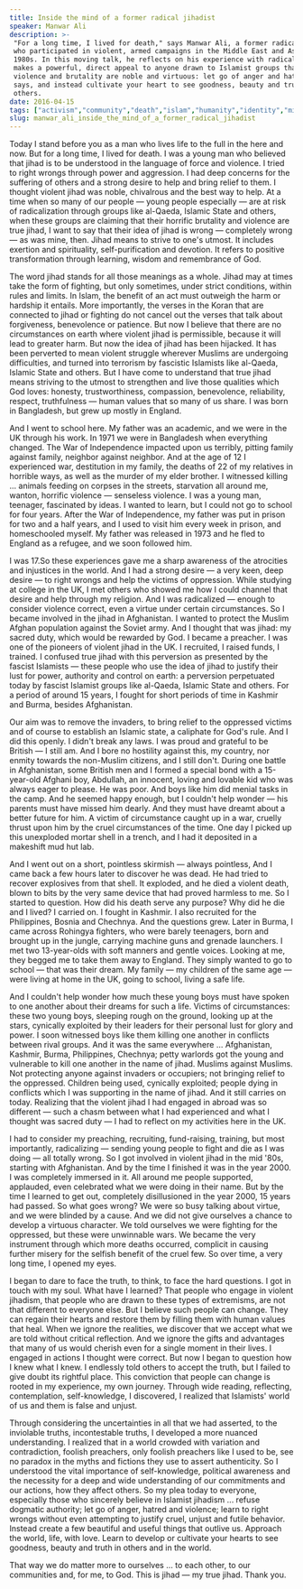 ```yaml
---
title: Inside the mind of a former radical jihadist
speaker: Manwar Ali
description: >-
 "For a long time, I lived for death," says Manwar Ali, a former radical jihadist
 who participated in violent, armed campaigns in the Middle East and Asia in the
 1980s. In this moving talk, he reflects on his experience with radicalization and
 makes a powerful, direct appeal to anyone drawn to Islamist groups that claim
 violence and brutality are noble and virtuous: let go of anger and hatred, he
 says, and instead cultivate your heart to see goodness, beauty and truth in
 others.
date: 2016-04-15
tags: ["activism","community","death","islam","humanity","identity","middle-east","religion","society","tedx","war","terrorism","violence"]
slug: manwar_ali_inside_the_mind_of_a_former_radical_jihadist
---
```


Today I stand before you as a man who lives life to the full in the here and now. But for
a long time, I lived for death. I was a young man who believed that jihad is to be
understood in the language of force and violence. I tried to right wrongs through power
and aggression. I had deep concerns for the suffering of others and a strong desire to
help and bring relief to them. I thought violent jihad was noble, chivalrous and the best
way to help. At a time when so many of our people — young people especially — are at risk
of radicalization through groups like al-Qaeda, Islamic State and others, when these
groups are claiming that their horrific brutality and violence are true jihad, I want to
say that their idea of jihad is wrong — completely wrong — as was mine, then. Jihad means
to strive to one's utmost. It includes exertion and spirituality, self-purification and
devotion. It refers to positive transformation through learning, wisdom and remembrance of
God.

The word jihad stands for all those meanings as a whole. Jihad may at times take the form
of fighting, but only sometimes, under strict conditions, within rules and limits. In
Islam, the benefit of an act must outweigh the harm or hardship it entails. More
importantly, the verses in the Koran that are connected to jihad or fighting do not cancel
out the verses that talk about forgiveness, benevolence or patience. But now I believe that
there are no circumstances on earth where violent jihad is permissible, because it will
lead to greater harm. But now the idea of jihad has been hijacked. It has been perverted
to mean violent struggle wherever Muslims are undergoing difficulties, and turned into
terrorism by fascistic Islamists like al-Qaeda, Islamic State and others. But I have come
to understand that true jihad means striving to the utmost to strengthen and live those
qualities which God loves: honesty, trustworthiness, compassion, benevolence, reliability,
respect, truthfulness — human values that so many of us share. I was born in Bangladesh,
but grew up mostly in England.

And I went to school here. My father was an academic, and we were in the UK through his
work. In 1971 we were in Bangladesh when everything changed. The War of Independence
impacted upon us terribly, pitting family against family, neighbor against neighbor. And
at the age of 12 I experienced war, destitution in my family, the deaths of 22 of my
relatives in horrible ways, as well as the murder of my elder brother. I witnessed killing
... animals feeding on corpses in the streets, starvation all around me, wanton, horrific
violence — senseless violence. I was a young man, teenager, fascinated by ideas. I wanted
to learn, but I could not go to school for four years. After the War of Independence, my
father was put in prison for two and a half years, and I used to visit him every week in
prison, and homeschooled myself. My father was released in 1973 and he fled to England as
a refugee, and we soon followed him.

I was 17.So these experiences gave me a sharp awareness of the atrocities and injustices
in the world. And I had a strong desire — a very keen, deep desire — to right wrongs and
help the victims of oppression. While studying at college in the UK, I met others who
showed me how I could channel that desire and help through my religion. And I was
radicalized — enough to consider violence correct, even a virtue under certain
circumstances. So I became involved in the jihad in Afghanistan. I wanted to protect the
Muslim Afghan population against the Soviet army. And I thought that was jihad: my sacred
duty, which would be rewarded by God. I became a preacher. I was one of the pioneers of
violent jihad in the UK. I recruited, I raised funds, I trained. I confused true jihad
with this perversion as presented by the fascist Islamists — these people who use the idea
of jihad to justify their lust for power, authority and control on earth: a perversion
perpetuated today by fascist Islamist groups like al-Qaeda, Islamic State and others. For a
period of around 15 years, I fought for short periods of time in Kashmir and Burma,
besides Afghanistan.

Our aim was to remove the invaders, to bring relief to the oppressed victims and of course
to establish an Islamic state, a caliphate for God's rule. And I did this openly. I didn't
break any laws. I was proud and grateful to be British — I still am. And I bore no
hostility against this, my country, nor enmity towards the non-Muslim citizens, and I
still don't. During one battle in Afghanistan, some British men and I formed a special bond
with a 15-year-old Afghani boy, Abdullah, an innocent, loving and lovable kid who was
always eager to please. He was poor. And boys like him did menial tasks in the camp. And
he seemed happy enough, but I couldn't help wonder — his parents must have missed him
dearly. And they must have dreamt about a better future for him. A victim of circumstance
caught up in a war, cruelly thrust upon him by the cruel circumstances of the time. One day
I picked up this unexploded mortar shell in a trench, and I had it deposited in a
makeshift mud hut lab.

And I went out on a short, pointless skirmish — always pointless, And I came back a few
hours later to discover he was dead. He had tried to recover explosives from that shell.
It exploded, and he died a violent death, blown to bits by the very same device that had
proved harmless to me. So I started to question. How did his death serve any purpose? Why
did he die and I lived? I carried on. I fought in Kashmir. I also recruited for the
Philippines, Bosnia and Chechnya. And the questions grew. Later in Burma, I came across
Rohingya fighters, who were barely teenagers, born and brought up in the jungle, carrying
machine guns and grenade launchers. I met two 13-year-olds with soft manners and gentle
voices. Looking at me, they begged me to take them away to England. They simply wanted to
go to school — that was their dream. My family — my children of the same age — were living
at home in the UK, going to school, living a safe life.

And I couldn't help wonder how much these young boys must have spoken to one another about
their dreams for such a life. Victims of circumstances: these two young boys, sleeping
rough on the ground, looking up at the stars, cynically exploited by their leaders for
their personal lust for glory and power. I soon witnessed boys like them killing one
another in conflicts between rival groups. And it was the same everywhere ... Afghanistan,
Kashmir, Burma, Philippines, Chechnya; petty warlords got the young and vulnerable to kill
one another in the name of jihad. Muslims against Muslims. Not protecting anyone against
invaders or occupiers; not bringing relief to the oppressed. Children being used,
cynically exploited; people dying in conflicts which I was supporting in the name of
jihad. And it still carries on today. Realizing that the violent jihad I had engaged in
abroad was so different — such a chasm between what I had experienced and what I thought
was sacred duty — I had to reflect on my activities here in the UK.

I had to consider my preaching, recruiting, fund-raising, training, but most importantly,
radicalizing — sending young people to fight and die as I was doing — all totally wrong. So
I got involved in violent jihad in the mid '80s, starting with Afghanistan. And by the
time I finished it was in the year 2000. I was completely immersed in it. All around me
people supported, applauded, even celebrated what we were doing in their name. But by the
time I learned to get out, completely disillusioned in the year 2000, 15 years had
passed. So what goes wrong? We were so busy talking about virtue, and we were blinded by a
cause. And we did not give ourselves a chance to develop a virtuous character. We told
ourselves we were fighting for the oppressed, but these were unwinnable wars. We became
the very instrument through which more deaths occurred, complicit in causing further
misery for the selfish benefit of the cruel few. So over time, a very long time, I opened
my eyes.

I began to dare to face the truth, to think, to face the hard questions. I got in touch
with my soul. What have I learned? That people who engage in violent jihadism, that people
who are drawn to these types of extremisms, are not that different to everyone else. But I
believe such people can change. They can regain their hearts and restore them by filling
them with human values that heal. When we ignore the realities, we discover that we accept
what we are told without critical reflection. And we ignore the gifts and advantages that
many of us would cherish even for a single moment in their lives. I engaged in actions I
thought were correct. But now I began to question how I knew what I knew. I endlessly told
others to accept the truth, but I failed to give doubt its rightful place. This conviction
that people can change is rooted in my experience, my own journey. Through wide reading,
reflecting, contemplation, self-knowledge, I discovered, I realized that Islamists' world
of us and them is false and unjust.

Through considering the uncertainties in all that we had asserted, to the inviolable
truths, incontestable truths, I developed a more nuanced understanding. I realized that in
a world crowded with variation and contradiction, foolish preachers, only foolish
preachers like I used to be, see no paradox in the myths and fictions they use to assert
authenticity. So I understood the vital importance of self-knowledge, political awareness
and the necessity for a deep and wide understanding of our commitments and our actions,
how they affect others. So my plea today to everyone, especially those who sincerely
believe in Islamist jihadism ... refuse dogmatic authority; let go of anger, hatred and
violence; learn to right wrongs without even attempting to justify cruel, unjust and
futile behavior. Instead create a few beautiful and useful things that outlive us.
Approach the world, life, with love. Learn to develop or cultivate your hearts to see
goodness, beauty and truth in others and in the world.

That way we do matter more to ourselves ... to each other, to our communities and, for me,
to God. This is jihad — my true jihad. Thank you.

<!--
ad_duration=3.33
comment_count=46
event="TEDxExeter"
external_start_time=0
has_talk_citation=0
intro_duration=11.82
is_subtitle_required="False"
is_talk_featured="True"
language="en"
language_swap="False"
native_language="en"
number_of_related_talks=6
number_of_speakers=1
number_of_subtitled_videos=27
number_of_tags=13
number_of_talk_download_languages=27
number_of_talk_more_resources=0
number_of_talk_recommendations=1
number_of_talks_take_actions=1
post_ad_duration=0.83
published_timestamp="2016-10-20 15:17:43"
recording_date="2016-04-15"
speaker_description="Peace activist"
speaker_is_published=1
speaker_name="Manwar Ali"
talk_more_resources=[]
talk_name="Inside the mind of a former radical jihadist"
talk_recommendations_blurb="Check out these resources on anti-extremism, curated by Manwar Ali."
talks_tags=["activism","community","death","islam","humanity","identity","middle-east","religion","society","tedx","war","terrorism","violence"]
url_audio="https://download.ted.com/talks/ManwarAli_2016X.mp3?apikey=acme-roadrunner"
url_photo_speaker="https://pe.tedcdn.com/images/ted/ba71a12b07d3c140fb31ee8a7ce0351d7e67ac51_254x191.jpg"
url_photo_talk="https://s3.amazonaws.com/talkstar-photos/uploads/42d5f5a9-4ea1-4b0c-affd-dad132a726e3/ManwarAli_2016X-embed.jpg"
url_webpage="https://www.ted.com/talks/manwar_ali_inside_the_mind_of_a_former_radical_jihadist"
video_type_name="TEDx Talk"
-->